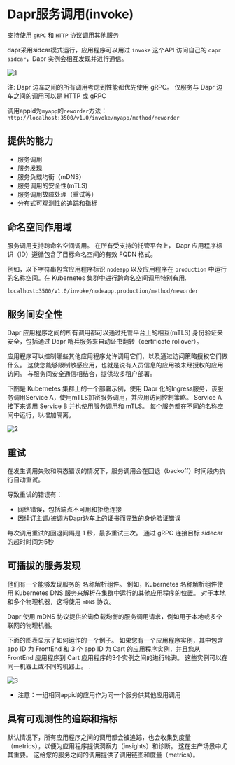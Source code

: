 # Dapr服务调用(invoke)

支持使用 `gRPC` 和 `HTTP` 协议调用其他服务

dapr采用sidcar模式运行，应用程序可以用过 `invoke` 这个API 访问自己的 `dapr sidcar`，Dapr 实例会相互发现并进行通信。

![1](http://cdn.go99.top/docs/microservices/dapr/invoke1.png)

注: Dapr 边车之间的所有调用考虑到性能都优先使用 gRPC。 仅服务与 Dapr 边车之间的调用可以是 HTTP 或 gRPC

调用appid为`myapp`的`neworder`方法：`http://localhost:3500/v1.0/invoke/myapp/method/neworder`

## 提供的能力

* 服务调用
* 服务发现
* 服务负载均衡（mDNS）
* 服务调用的安全性(mTLS)
* 服务调用故障处理（重试等）
* 分布式可观测性的追踪和指标

## 命名空间作用域

服务调用支持跨命名空间调用。 在所有受支持的托管平台上， Dapr 应用程序标识（ID）遵循包含了目标命名空间的有效 FQDN 格式。

例如，以下字符串包含应用程序标识 `nodeapp` 以及应用程序在 `production` 中运行的名称空间。在 Kubernetes 集群中进行跨命名空间调用特别有用.

```bash
localhost:3500/v1.0/invoke/nodeapp.production/method/neworder
```

## 服务间安全性

Dapr 应用程序之间的所有调用都可以通过托管平台上的相互(mTLS) 身份验证来安全，包括通过 Dapr 哨兵服务来自动证书翻转（certificate rollover）。

应用程序可以控制哪些其他应用程序允许调用它们，以及通过访问策略授权它们做什么。 这使您能够限制敏感应用，也就是说有人员信息的应用被未经授权的应用访问。 与服务间安全通信相结合，提供软多租户部署。

下图是 Kubernetes 集群上的一个部署示例，使用 Dapr 化的Ingress服务，该服务调用Service A，使用mTLS加密服务调用，并应用访问控制策略。 Service A 接下来调用 Service B 并也使用服务调用和 mTLS。 每个服务都在不同的名称空间中运行，以增加隔离。

![2](http://cdn.go99.top/docs/microservices/dapr/invoke2.png)

## 重试

在发生调用失败和瞬态错误的情况下，服务调用会在回退（backoff）时间段内执行自动重试。

导致重试的错误有：

* 网络错误，包括端点不可用和拒绝连接
* 因续订主调/被调方Dapr边车上的证书而导致的身份验证错误

每次调用重试的回退间隔是 1 秒，最多重试三次。 通过 gRPC 连接目标 sidecar 的超时时间为5秒

## 可插拔的服务发现

他们有一个能够发现服务的 名称解析组件。 例如，Kubernetes 名称解析组件使用 Kubernetes DNS 服务来解析在集群中运行的其他应用程序的位置。 对于本地和多个物理机器，这将使用 `mDNS` 协议。

Dapr 使用 mDNS 协议提供轮询负载均衡的服务调用请求，例如用于本地或多个联网的物理机器。

下面的图表显示了如何运作的一个例子。 如果您有一个应用程序实例，其中包含 app ID 为 FrontEnd 和 3 个 app ID 为 Cart 的应用程序实例，并且您从 FrontEnd 应用程序到 Cart 应用程序的3个实例之间的进行轮询。 这些实例可以在同一机器上或不同的机器上。 .

![3](http://cdn.go99.top/docs/microservices/dapr/invoke3.png)

* 注意：一组相同appid的应用作为同一个服务供其他应用调用

## 具有可观测性的追踪和指标

默认情况下，所有应用程序之间的调用都会被追踪，也会收集到度量（metrics），以便为应用程序提供洞察力（insights）和诊断。 这在生产场景中尤其重要。 这给您的服务之间的调用提供了调用链图和度量（metrics）。

